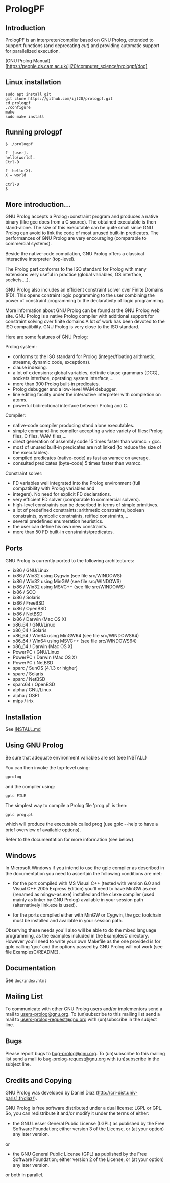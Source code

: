 # PrologPF

## Introduction

PrologPF is an interpreter/compiler based on GNU Prolog, extended to support functions (and deprecating *cut*) and
providing automatic support for parallelized execution.

(GNU Prolog Manual)[https://people.ds.cam.ac.uk/ijl20/computer_science/prologpf/doc]

## Linux installation

```
sudo apt install git
git clone https://github.com/ijl20/prologpf.git
cd prologpf
./configure
make
sudo make install
```

## Running prologpf

```
$ ./prologpf

?- [user].
hello(world).
Ctrl-D

?- hello(X).
X = world

Ctrl-D
$
```

## More introduction...

GNU Prolog accepts a Prolog+constraint program and produces a native binary 
(like gcc does from a C source). The obtained executable is then stand-alone. 
The size of this executable can be quite small since GNU Prolog can avoid to 
link the code of most unused built-in predicates. The performances of 
GNU Prolog are very encouraging (comparable to commercial systems).

Beside the native-code compilation, GNU Prolog offers a classical interactive interpreter (top-level).

The Prolog part conforms to the ISO standard for Prolog with many extensions very useful in practice (global variables, OS interface, sockets,...).

GNU Prolog also includes an efficient constraint solver over Finite Domains (FD). This opens contraint logic pogramming to the user combining the power of constraint programming to the declarativity of logic programming.

More information about GNU Prolog can be found at the GNU Prolog web site.
GNU Prolog is a native Prolog compiler with additional support for
constraint solving over finite
domains.A lot of work has been devoted to the ISO compatibility. GNU Prolog is very
close to the ISO standard.

Here are some features of GNU Prolog:

Prolog system:

   - conforms to the ISO standard for Prolog (integer/floating arithmetic,
     streams, dynamic code, exceptions).
   - clause indexing.
   - a lot of extensions: global variables, definite clause grammars (DCG),
     sockets interface, operating system interface,...
   - more than 300 Prolog built-in predicates.
   - Prolog debugger and a low-level WAM debugger.
   - line editing facility under the interactive interpreter with completion
     on atoms.
   - powerful bidirectional interface between Prolog and C.

Compiler:

   - native-code compiler producing stand alone executables.
   - simple command-line compiler accepting a wide variety of files:
     Prolog files, C files, WAM files,...
   - direct generation of assembly code 15 times faster than wamcc + gcc.
   - most of unused built-in predicates are not linked (to reduce the size
     of the executables).
   - compiled predicates (native-code) as fast as wamcc on average.
   - consulted predicates (byte-code) 5 times faster than wamcc.

Constraint solver:

   - FD variables well integrated into the Prolog environment (full
     compatibility with Prolog variables and
   - integers). No need for explicit FD declarations.
   - very efficient FD solver (comparable to commercial solvers).
   - high-level constraints can be described in terms of simple primitives.
   - a lot of predefined constraints: arithmetic constraints, boolean
     constraints, symbolic constraints, reified constraints,...
   - several predefined enumeration heuristics.
   - the user can define his own new constraints.
   - more than 50 FD built-in constraints/predicates.



## Ports

GNU Prolog is currently ported to the following architectures:

   - ix86 / GNU/Linux
   - ix86 / Win32 using Cygwin (see file src/WINDOWS)
   - ix86 / Win32 using MinGW  (see file src/WINDOWS)
   - ix86 / Win32 using MSVC++ (see file src/WINDOWS)
   - ix86 / SCO
   - ix86 / Solaris
   - ix86 / FreeBSD
   - ix86 / OpenBSD
   - ix86 / NetBSD
   - ix86 / Darwin (Mac OS X)
   - x86_64 / GNU/Linux
   - x86_64 / Solaris
   - x86_64 / Win64 using MinGW64 (see file src/WINDOWS64)
   - x86_64 / Win64 using MSVC++  (see file src/WINDOWS64)
   - x86_64 / Darwin (Mac OS X)
   - PowerPC / GNU/Linux
   - PowerPC / Darwin (Mac OS X)
   - PowerPC / NetBSD
   - sparc / SunOS (4.1.3 or higher)
   - sparc / Solaris
   - sparc / NetBSD
   - sparc64 / OpenBSD
   - alpha / GNU/Linux
   - alpha / OSF1
   - mips / irix


## Installation

See [INSTALL.md](INSTALL.md)

## Using GNU Prolog

Be sure that adequate environment variables are set (see INSTALL)

You can then invoke the top-level using:

	gprolog

and the compiler using:

	gplc FILE

The simplest way to compile a Prolog file 'prog.pl' is then:

	gplc prog.pl

which will produce the executable called prog (use gplc --help to have a
brief overview of available options).

Refer to the documentation for more information (see below).


## Windows

In Microsoft Windows if you intend to use the gplc compiler as described in
the documentation you need to ascertain the following conditions are
met:

   - for the port compiled with MS Visual C++ (tested with version
     6.0 and Visual C++ 2005 Express Edition) you'll need to have
     MinGW as.exe (renamed as mingw-as.exe) installed and the cl.exe
     compiler (used mainly as linker by GNU Prolog) available in 
     your session path (alternatively link.exe is used).

   - for the ports compiled either with MinGW or Cygwin, the gcc
     toolchain must be installed and available in your session
     path.

Observing these needs you'll also will be able to do the mixed
language programming, as the examples included in the ExamplesC
directory. However you'll need to write your own Makefile as the one
provided is for gplc calling 'gcc' and the options passed by GNU
Prolog will not work (see file ExamplesC/README).


## Documentation

See ```doc/index.html```

## Mailing List

To communicate with other GNU Prolog users and/or implementors send a mail to
users-prolog@gnu.org. To (un)subscribe to this mailing list send a mail to
users-prolog-request@gnu.org with (un)subscribe in the subject line.

## Bugs

Please report bugs to bug-prolog@gnu.org. To (un)subscribe to this mailing
list send a mail to bug-prolog-request@gnu.org with (un)subscribe in the
subject line.



## Credits and Copying

GNU Prolog was developed by Daniel Diaz (http://cri-dist.univ-paris1.fr/diaz/).

GNU Prolog is free software distributed
under a dual license: LGPL or GPL. So, you can redistribute it and/or modify
it under the terms of either:

  * the GNU Lesser General Public License (LGPL) as published by the Free
    Software Foundation; either version 3 of the License, or (at your option)
    any later version.

or 

  * the GNU General Public License (GPL) as published by the Free Software
    Foundation; either version 2 of the License, or (at your option) any
    later version.  

or both in parallel.


